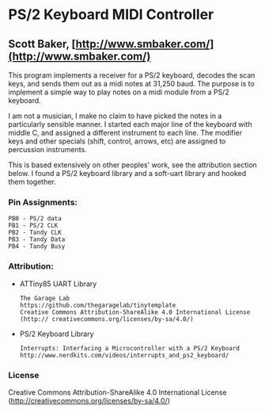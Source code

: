 # PS/2 Keyboard MIDI Controller
## Scott Baker, [http://www.smbaker.com/](http://www.smbaker.com/)

This program implements a receiver for a PS/2 keyboard, decodes the scan keys,
and sends them out as a midi notes at 31,250 baud. The purpose is to implement
a simple way to play notes on a midi module from a PS/2 keyboard.

I am not a musician, I make no claim to have picked the notes in a 
particularly sensible manner. I started each major line of the keyboard with
middle C, and assigned a different instrument to each line. The modifier keys
and other specials (shift, control, arrows, etc) are assigned to percussion 
instruments. 

This is based extensively on other peoples' work, see the attribution section below.
I found a PS/2 keyboard library and a soft-uart library and hooked them together.

### Pin Assignments:

    PB0 - PS/2 data
    PB1 - PS/2 CLK
    PB2 - Tandy CLK
    PB3 - Tandy Data
    PB4 - Tandy Busy

### Attribution:

* ATTiny85 UART Library 

      The Garage Lab
      https://github.com/thegaragelab/tinytemplate
      Creative Commons Attribution-ShareAlike 4.0 International License (http:// creativecommons.org/licenses/by-sa/4.0/)

* PS/2 Keyboard Library

      Interrupts: Interfacing a Microcontroller with a PS/2 Keyboard
      http://www.nerdkits.com/videos/interrupts_and_ps2_keyboard/

### License
Creative Commons Attribution-ShareAlike 4.0 International License (http://creativecommons.org/licenses/by-sa/4.0/)
